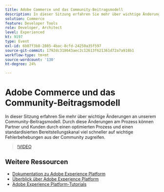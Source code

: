 ```yaml
---
title: Adobe Commerce und das Community-Beitragsmodell
description: In dieser Sitzung erfahren Sie mehr über wichtige Änderungen an unserem Community-Beitragsmodell. Durch diese Änderungen am Prozess können Partner und Kunden durch einen optimierten Prozess und einen standardisierten Bereitstellungskanal viel schneller auf wichtige Fehlerbehebungen aus der Community zugreifen.
solution: Commerce
feature: Developer Tools
role: Developer, Architect
level: Experienced
kt: 9197
type: Event
exl-id: 6b07f3b8-2885-4bac-8cfd-24250a35f597
source-git-commit: 1792dc318643aec2c12613f621361d72a7a918b1
workflow-type: tm+mt
source-wordcount: '130'
ht-degree: 24%

---
```


# Adobe Commerce und das Community-Beitragsmodell

In dieser Sitzung erfahren Sie mehr über wichtige Änderungen an unserem Community-Beitragsmodell. Durch diese Änderungen am Prozess können Partner und Kunden durch einen optimierten Prozess und einen standardisierten Bereitstellungskanal viel schneller auf wichtige Fehlerbehebungen aus der Community zugreifen.

>[!VIDEO](https://video.tv.adobe.com/v/337766/?quality=12&learn=on&hidetitle=true)

## Weitere Ressourcen

- [Dokumentation zu Adobe Experience Platform](https://experienceleague.adobe.com/docs/experience-platform.html?lang=de)
- [Überblick über Adobe Experience Platform](https://experienceleague.adobe.com/docs/experience-platform/landing/home.html?lang=de)
- [Adobe Experience Platform-Tutorials](https://experienceleague.adobe.com/docs/platform-learn/tutorials/overview.html?lang=de)
